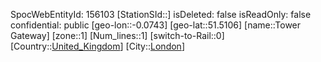 ﻿---
location: [51.5106,-0.0743]
type: Station
tags:
- geo/Station
- Europe/United_Kingdom/London

---
SpocWebEntityId: 156103
[StationSId::]
isDeleted: false
isReadOnly: false
confidential: public
[geo-lon::-0.0743]
[geo-lat::51.5106]
[name::Tower Gateway]
[zone::1]
[Num_lines::1]
[switch-to-Rail::0]
[Country::[United_Kingdom](geo/Continent/Europe/United_Kingdom.md)]
[City::[London](geo/Continent/Europe/United_Kingdom/London.md)]

